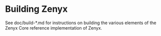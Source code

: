 Building Zenyx
=============

See doc/build-*.md for instructions on building the various
elements of the Zenyx Core reference implementation of Zenyx.
